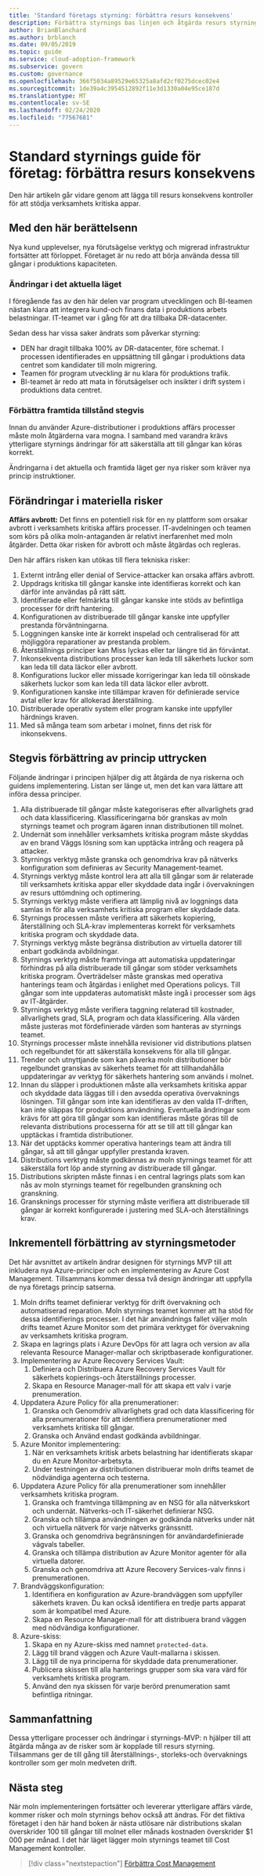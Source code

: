 ```yaml
---
title: 'Standard företags styrning: förbättra resurs konsekvens'
description: Förbättra styrnings bas linjen och åtgärda resurs styrnings risker genom att lägga till återställnings-, storleks-och övervaknings kontroller i Microsoft Cloud implementerings ramverk för Azure.
author: BrianBlanchard
ms.author: brblanch
ms.date: 09/05/2019
ms.topic: guide
ms.service: cloud-adoption-framework
ms.subservice: govern
ms.custom: governance
ms.openlocfilehash: 366f5034a89529e65325a8afd2cf0275dcec02e4
ms.sourcegitcommit: 1de39a4c3954512892f11e3d1330a04e95ce187d
ms.translationtype: MT
ms.contentlocale: sv-SE
ms.lasthandoff: 02/24/2020
ms.locfileid: "77567681"
---
```

# <a name="standard-enterprise-governance-guide-improving-resource-consistency"></a>Standard styrnings guide för företag: förbättra resurs konsekvens

Den här artikeln går vidare genom att lägga till resurs konsekvens kontroller för att stödja verksamhets kritiska appar.

## <a name="advancing-the-narrative"></a>Med den här berättelsenn

Nya kund upplevelser, nya förutsägelse verktyg och migrerad infrastruktur fortsätter att förloppet. Företaget är nu redo att börja använda dessa till gångar i produktions kapaciteten.

### <a name="changes-in-the-current-state"></a>Ändringar i det aktuella läget

I föregående fas av den här delen var program utvecklingen och BI-teamen nästan klara att integrera kund-och finans data i produktions arbets belastningar. IT-teamet var i gång för att dra tillbaka DR-datacenter.

Sedan dess har vissa saker ändrats som påverkar styrning:

- DEN har dragit tillbaka 100% av DR-datacenter, före schemat. I processen identifierades en uppsättning till gångar i produktions data centret som kandidater till moln migrering.
- Teamen för program utveckling är nu klara för produktions trafik.
- BI-teamet är redo att mata in förutsägelser och insikter i drift system i produktions data centret.

### <a name="incrementally-improve-the-future-state"></a>Förbättra framtida tillstånd stegvis

Innan du använder Azure-distributioner i produktions affärs processer måste moln åtgärderna vara mogna. I samband med varandra krävs ytterligare styrnings ändringar för att säkerställa att till gångar kan köras korrekt.

Ändringarna i det aktuella och framtida läget ger nya risker som kräver nya princip instruktioner.

## <a name="changes-in-tangible-risks"></a>Förändringar i materiella risker

**Affärs avbrott:** Det finns en potentiell risk för en ny plattform som orsakar avbrott i verksamhets kritiska affärs processer. IT-avdelningen och teamen som körs på olika moln-antaganden är relativt inerfarenhet med moln åtgärder. Detta ökar risken för avbrott och måste åtgärdas och regleras.

Den här affärs risken kan utökas till flera tekniska risker:

1. Externt intrång eller denial of Service-attacker kan orsaka affärs avbrott.
2. Uppdrags kritiska till gångar kanske inte identifieras korrekt och kan därför inte användas på rätt sätt.
3. Identifierade eller felmärkta till gångar kanske inte stöds av befintliga processer för drift hantering.
4. Konfigurationen av distribuerade till gångar kanske inte uppfyller prestanda förväntningarna.
5. Loggningen kanske inte är korrekt inspelad och centraliserad för att möjliggöra reparationer av prestanda problem.
6. Återställnings principer kan Miss lyckas eller tar längre tid än förväntat.
7. Inkonsekventa distributions processer kan leda till säkerhets luckor som kan leda till data läckor eller avbrott.
8. Konfigurations luckor eller missade korrigeringar kan leda till oönskade säkerhets luckor som kan leda till data läckor eller avbrott.
9. Konfigurationen kanske inte tillämpar kraven för definierade service avtal eller krav för allokerad återställning.
10. Distribuerade operativ system eller program kanske inte uppfyller härdnings kraven.
11. Med så många team som arbetar i molnet, finns det risk för inkonsekvens.

## <a name="incremental-improvement-of-the-policy-statements"></a>Stegvis förbättring av princip uttrycken

Följande ändringar i principen hjälper dig att åtgärda de nya riskerna och guidens implementering. Listan ser länge ut, men det kan vara lättare att införa dessa principer.

1. Alla distribuerade till gångar måste kategoriseras efter allvarlighets grad och data klassificering. Klassificeringarna bör granskas av moln styrnings teamet och program ägaren innan distributionen till molnet.
2. Undernät som innehåller verksamhets kritiska program måste skyddas av en brand Väggs lösning som kan upptäcka intrång och reagera på attacker.
3. Styrnings verktyg måste granska och genomdriva krav på nätverks konfiguration som definieras av Security Management-teamet.
4. Styrnings verktyg måste kontrol lera att alla till gångar som är relaterade till verksamhets kritiska appar eller skyddade data ingår i övervakningen av resurs uttömdning och optimering.
5. Styrnings verktyg måste verifiera att lämplig nivå av loggnings data samlas in för alla verksamhets kritiska program eller skyddade data.
6. Styrnings processen måste verifiera att säkerhets kopiering, återställning och SLA-krav implementeras korrekt för verksamhets kritiska program och skyddade data.
7. Styrnings verktyg måste begränsa distribution av virtuella datorer till enbart godkända avbildningar.
8. Styrnings verktyg måste framtvinga att automatiska uppdateringar förhindras på alla distribuerade till gångar som stöder verksamhets kritiska program. Överträdelser måste granskas med operativa hanterings team och åtgärdas i enlighet med Operations policys. Till gångar som inte uppdateras automatiskt måste ingå i processer som ägs av IT-åtgärder.
9. Styrnings verktyg måste verifiera taggning relaterad till kostnader, allvarlighets grad, SLA, program och data klassificering. Alla värden måste justeras mot fördefinierade värden som hanteras av styrnings teamet.
10. Styrnings processer måste innehålla revisioner vid distributions platsen och regelbundet för att säkerställa konsekvens för alla till gångar.
11. Trender och utnyttjande som kan påverka moln distributioner bör regelbundet granskas av säkerhets teamet för att tillhandahålla uppdateringar av verktyg för säkerhets hantering som används i molnet.
12. Innan du släpper i produktionen måste alla verksamhets kritiska appar och skyddade data läggas till i den avsedda operativa övervaknings lösningen. Till gångar som inte kan identifieras av den valda IT-driften, kan inte släppas för produktions användning. Eventuella ändringar som krävs för att göra till gångar som kan identifieras måste göras till de relevanta distributions processerna för att se till att till gångar kan upptäckas i framtida distributioner.
13. När det upptäcks kommer operativa hanterings team att ändra till gångar, så att till gångar uppfyller prestanda kraven.
14. Distributions verktyg måste godkännas av moln styrnings teamet för att säkerställa fort löp ande styrning av distribuerade till gångar.
15. Distributions skripten måste finnas i en central lagrings plats som kan nås av moln styrnings teamet för regelbunden granskning och granskning.
16. Gransknings processer för styrning måste verifiera att distribuerade till gångar är korrekt konfigurerade i justering med SLA-och återställnings krav.

## <a name="incremental-improvement-of-governance-practices"></a>Inkrementell förbättring av styrningsmetoder

Det här avsnittet av artikeln ändrar designen för styrnings MVP till att inkludera nya Azure-principer och en implementering av Azure Cost Management. Tillsammans kommer dessa två design ändringar att uppfylla de nya företags princip satserna.

1. Moln drifts teamet definierar verktyg för drift övervakning och automatiserad reparation. Moln styrnings teamet kommer att ha stöd för dessa identifierings processer. I det här användnings fallet väljer moln drifts teamet Azure Monitor som det primära verktyget för övervakning av verksamhets kritiska program.
2. Skapa en lagrings plats i Azure DevOps för att lagra och version av alla relevanta Resource Manager-mallar och skriptbaserade konfigurationer.
3. Implementering av Azure Recovery Services Vault:
    1. Definiera och Distribuera Azure Recovery Services Vault för säkerhets kopierings-och återställnings processer.
    2. Skapa en Resource Manager-mall för att skapa ett valv i varje prenumeration.
4. Uppdatera Azure Policy för alla prenumerationer:
    1. Granska och Genomdriv allvarlighets grad och data klassificering för alla prenumerationer för att identifiera prenumerationer med verksamhets kritiska till gångar.
    2. Granska och Använd endast godkända avbildningar.
5. Azure Monitor implementering:
    1. När en verksamhets kritisk arbets belastning har identifierats skapar du en Azure Monitor-arbetsyta.
    2. Under testningen av distributionen distribuerar moln drifts teamet de nödvändiga agenterna och testerna.
6. Uppdatera Azure Policy för alla prenumerationer som innehåller verksamhets kritiska program.
    1. Granska och framtvinga tillämpning av en NSG för alla nätverkskort och undernät. Nätverks-och IT-säkerhet definierar NSG.
    2. Granska och tillämpa användningen av godkända nätverks under nät och virtuella nätverk för varje nätverks gränssnitt.
    3. Granska och genomdriva begränsningen för användardefinierade vägvals tabeller.
    4. Granska och tillämpa distribution av Azure Monitor agenter för alla virtuella datorer.
    5. Granska och genomdriva att Azure Recovery Services-valv finns i prenumerationen.
7. Brandväggskonfiguration:
    1. Identifiera en konfiguration av Azure-brandväggen som uppfyller säkerhets kraven. Du kan också identifiera en tredje parts apparat som är kompatibel med Azure.
    1. Skapa en Resource Manager-mall för att distribuera brand väggen med nödvändiga konfigurationer.
8. Azure-skiss:
    1. Skapa en ny Azure-skiss med namnet `protected-data`.
    2. Lägg till brand väggen och Azure Vault-mallarna i skissen.
    3. Lägg till de nya principerna för skyddade data prenumerationer.
    4. Publicera skissen till alla hanterings grupper som ska vara värd för verksamhets kritiska program.
    5. Använd den nya skissen för varje berörd prenumeration samt befintliga ritningar.

## <a name="conclusion"></a>Sammanfattning

Dessa ytterligare processer och ändringar i styrnings-MVP: n hjälper till att åtgärda många av de risker som är kopplade till resurs styrning. Tillsammans ger de till gång till återställnings-, storleks-och övervaknings kontroller som ger moln medveten drift.

## <a name="next-steps"></a>Nästa steg

När moln implementeringen fortsätter och levererar ytterligare affärs värde, kommer risker och moln styrnings behov också att ändras. För det fiktiva företaget i den här hand boken är nästa utlösare när distributions skalan överskrider 100 till gångar till molnet eller månads kostnaden överskrider $1 000 per månad. I det här läget lägger moln styrnings teamet till Cost Management kontroller.

> [!div class="nextstepaction"]
> [Förbättra Cost Management](./cost-management-improvement.md)
